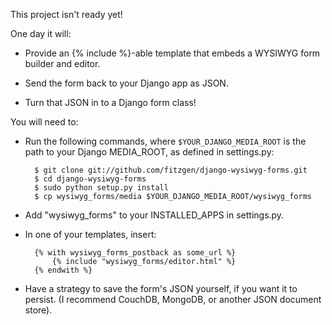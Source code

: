 This project isn't ready yet!

One day it will:

* Provide an {% include %}-able template that embeds a WYSIWYG form builder and
  editor.

* Send the form back to your Django app as JSON.

* Turn that JSON in to a Django form class!

You will need to:

* Run the following commands, where `$YOUR_DJANGO_MEDIA_ROOT` is the path to
  your Django MEDIA_ROOT, as defined in settings.py:

        $ git clone git://github.com/fitzgen/django-wysiwyg-forms.git
        $ cd django-wysiwyg-forms
        $ sudo python setup.py install
        $ cp wysiwyg_forms/media $YOUR_DJANGO_MEDIA_ROOT/wysiwyg_forms

* Add "wysiwyg_forms" to your INSTALLED_APPS in settings.py.

* In one of your templates, insert:

        {% with wysiwyg_forms_postback as some_url %}
            {% include "wysiwyg_forms/editor.html" %}
        {% endwith %}

* Have a strategy to save the form's JSON yourself, if you want it to
  persist. (I recommend CouchDB, MongoDB, or another JSON document store).